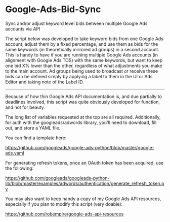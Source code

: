 # Google-Ads-Bid-Sync
Sync and/or adjust keyword level bids between multiple Google Ads accounts via API

The script below was developed to take keyword bids from one Google Ads account, adjust them by
a fixed percentage, and use them as bids for the same keywords (in theoretically mirrored
ad groups) in a second account. This is handy to have if you are running multiple Google Ads
accounts (in alignment with Google Ads TOS) with the same keywords, but want to keep one
bid X% lower than the other, regardless of what adjustments you make to the main account.
Ad groups being used to broadcast or receive these bids can be defined simply by applying
a label to them in the UI or Ads Editor and taking note of the Label ID.

-----

Because of how thin Google Ads API documentation is, and due partially to deadlines involved, this
script was quite obviously developed for function, and not for beauty.

The long list of variables requested at the top are all required. Additionally, for auth
with the googleads/adwords library, you'll need to download, fill out, and store a YAML file.

You can find a template here:
    
https://github.com/googleads/google-ads-python/blob/master/google-ads.yaml

For generating refresh tokens, once an OAuth token has been acquired, use the following:

https://github.com/googleads/googleads-python-lib/blob/master/examples/adwords/authentication/generate_refresh_token.py

You may also want to keep handy a copy of my Google Ads API resources, especially if you
plan to modify this script (very doable):
    
https://github.com/robempire/google-ads-api-resources
